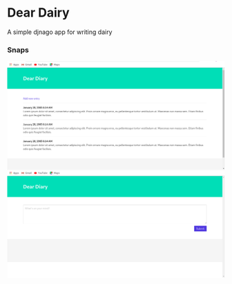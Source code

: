 # Dear Dairy
A simple djnago app for writing dairy

### Snaps
![](snaps/add.png)
![](snaps/homew.png)
